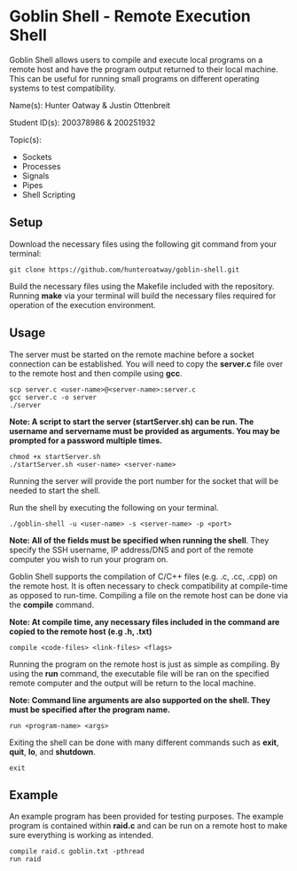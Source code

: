 # Goblin Shell - Remote Execution Shell
Goblin Shell allows users to compile and execute local programs on a remote host and have the program output returned to their local machine. This can be useful for running small programs on different operating systems to test compatibility.

Name(s): Hunter Oatway & Justin Ottenbreit

Student ID(s): 200378986 & 200251932

Topic(s): 
  - Sockets
  - Processes
  - Signals
  - Pipes
  - Shell Scripting

## Setup
Download the necessary files using the following git command from your terminal:

```
git clone https://github.com/hunteroatway/goblin-shell.git
```

Build the necessary files using the Makefile included with the repository. Running **make** via your terminal will build the necessary files required for operation of the execution environment. 

## Usage
The server must be started on the remote machine before a socket connection can be established. You will need to copy the **server.c** file over to the remote host and then compile using **gcc**. 

```
scp server.c <user-name>@<server-name>:server.c
gcc server.c -o server
./server
```

**Note: A script to start the server (startServer.sh) can be run. The username and servername must be provided as arguments. You may be prompted for a password multiple times.**

```
chmod +x startServer.sh
./startServer.sh <user-name> <server-name> 
``` 

Running the server will provide the port number for the socket that will be needed to start the shell.

Run the shell by executing the following on your terminal.

```
./goblin-shell -u <user-name> -s <server-name> -p <port>
```

**Note: All of the fields must be specified when running the shell**. They specify the SSH username, IP address/DNS and port of the remote computer you wish to run your program on.

Goblin Shell supports the compilation of C/C++ files (e.g. .c, .cc, .cpp) on the remote host. It is often necessary to check compatibility at compile-time as opposed to run-time. Compiling a file on the remote host can be done via the **compile** command. 

**Note: At compile time, any necessary files included in the command are copied to the remote host (e.g .h, .txt)**

```
compile <code-files> <link-files> <flags>
``` 

Running the program on the remote host is just as simple as compiling. By using the **run** command, the executable file will be ran on the specified remote computer and the output will be return to the local machine.

**Note: Command line arguments are also supported on the shell. They must be specified after the program name.**

```
run <program-name> <args>
```

Exiting the shell can be done with many different commands such as **exit**, **quit**, **lo**, and **shutdown**.

```
exit
```

## Example

An example program has been provided for testing purposes. The example program is contained within **raid.c** and can be run on a remote host to make sure everything is working as intended.

```
compile raid.c goblin.txt -pthread
run raid 
```
